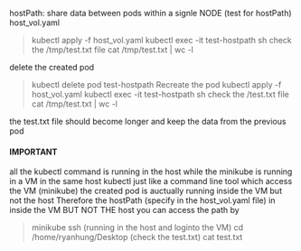 hostPath: share data between pods within a signle NODE (test for hostPath)
host_vol.yaml
> kubectl apply -f host_vol.yaml
> kubectl exec -it test-hostpath sh
check the /tmp/test.txt file
> cat /tmp/test.txt | wc -l

delete the created pod
> kubectl delete pod test-hostpath
Recreate the pod
> kubectl apply -f host_vol.yaml
> kubectl exec -it test-hostpath sh
check the /test.txt file
> cat /tmp/test.txt | wc -l

the test.txt file should become longer and keep the data from the previous pod


#### IMPORTANT #####
all the kubectl command is running in the host
while the minikube is running in a VM in the same host
kubectl just like a command line tool which access the VM (minikube)
the created pod is auctually running inside the VM but not the host
Therefore the hostPath (specify in the host_vol.yaml file) in inside the VM BUT NOT THE host
you can access the path by
> minikube ssh (running in the host and loginto the VM)
> cd /home/ryanhung/Desktop (check the test.txt)
> cat test.txt




